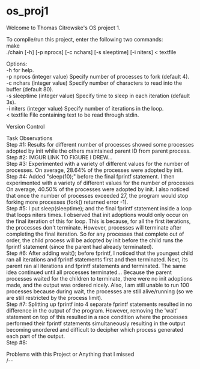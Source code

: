 # os_proj1
Welcome to Thomas Citrowske's OS project 1.
  
To compile/run this project, enter the following two commands:  
make  
./chain [-h] [-p nprocs] [-c nchars] [-s sleeptime] [-i niters] < textfile  
  
Options:  
-h            for help.  
-p nprocs     (integer value) Specify number of processes to fork (default 4).  
-c nchars     (integer value) Specify number of characters to read into the buffer (default 80).  
-s sleeptime  (integer value) Specify time to sleep in each iteration (default 3s).  
-i niters     (integer value) Specify number of iterations in the loop.  
< textfile    File containing text to be read through stdin.  
  
  
Version Control  
  
  
Task Observations  
Step #1: Results for different number of processes showed some processes adopted by init while the others maintained parent ID from parent process.  
Step #2: IMGUR LINK TO FIGURE I DREW...  
Step #3: Experimented with a variety of different values for the number of processes. On average, 28.64% of the processes were adopted by init.  
Step #4: Added "sleep(10);" before the final fprintf statement. I then experimented with a variety of different values for the number of processes On average, 40.50% of the processes were adopted by init. I also noticed that once the number of processes exceeded 27, the program would stop forking more processes (fork() returned error -1).  
Step #5: I put sleep(sleeptime); and the final fprintf statement inside a loop that loops niters times. I observed that init adoptions would only occur on the final iteration of this for loop. This is because, for all the first iterations, the processes don't terminate. However, processes will terminate after completing the final iteration. So for any processes that complete out of order, the child process will be adopted by init before the child runs the fprintf statement (since the parent had already terminated).  
Step #6: After adding wait(); before fprintf, I noticed that the youngest child ran all iterations and fprintf statements first and then terminated. Next, its parent ran all iterations and fprintf statements and terminated. The same idea continued until all processes terminated... Because the parent processes waited for the children to terminate, there were no init adoptions made, and the output was ordered nicely. Also, I am still unable to run 100 processes because during wait, the processes are still alive/running (so we are still restricted by the process limit).   
Step #7: Splitting up fprintf into 4 separate fprintf statements resulted in no difference in the output of the program. However, removing the 'wait' statement on top of this resulted in a race condition where the processes performed their fprintf statements simultaneously resulting in the output becoming unordered and difficult to decipher which process generated each part of the output.  
Step #8:  
  
  
Problems with this Project or Anything that I missed  
/--  
